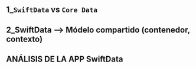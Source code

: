 
## 1_`SwiftData` vs `Core Data`

## 2_SwiftData --> Módelo compartido (contenedor, contexto)

## ANÁLISIS DE LA APP SwiftData

